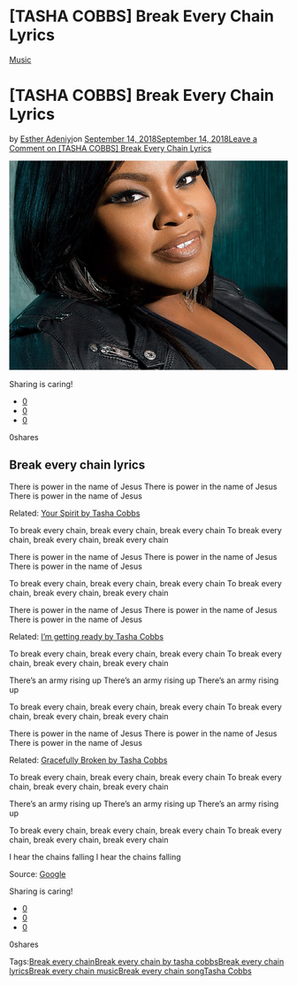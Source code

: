 # [TASHA COBBS] Break Every Chain Lyrics

[Music](https://estheradeniyi.com/category/music/)
# [TASHA COBBS] Break Every Chain Lyrics

by [Esther Adeniyi](https://estheradeniyi.com/author/esther-adeniyi/)on [September 14, 2018September 14, 2018](https://estheradeniyi.com/break-every-chain-lyrics/)[Leave a Comment on [TASHA COBBS] Break Every Chain Lyrics](https://estheradeniyi.com/break-every-chain-lyrics/#respond)

![Break every chain lyrics](images\Break-every-chain.jpg)

Sharing is caring!

- [0](https://www.facebook.com/sharer/sharer.php?u=https%3A%2F%2Festheradeniyi.com%2Fbreak-every-chain-lyrics%2F&amp;t=%5BTASHA%20COBBS%5D%20Break%20Every%20Chain%20Lyrics)
- [0](https://twitter.com/intent/tweet?text=%5BTASHA%20COBBS%5D%20Break%20Every%20Chain%20Lyrics&amp;url=https%3A%2F%2Festheradeniyi.com%2Fbreak-every-chain-lyrics%2F)
- [0](#)

0shares

## Break every chain lyrics

There is power in the name of Jesus
 There is power in the name of Jesus
 There is power in the name of Jesus

Related: [Your Spirit by Tasha Cobbs](https://estheradeniyi.com/your-spirit-tasha-cobbs-lyrics-download/)

To break every chain, break every chain, break every chain
 To break every chain, break every chain, break every chain

There is power in the name of Jesus
 There is power in the name of Jesus
 There is power in the name of Jesus

To break every chain, break every chain, break every chain
 To break every chain, break every chain, break every chain

There is power in the name of Jesus
 There is power in the name of Jesus
 There is power in the name of Jesus

Related: [I&#x2019;m getting ready by Tasha Cobbs](https://estheradeniyi.com/im-getting-ready-by-tasha-cobbs-f/)

To break every chain, break every chain, break every chain
 To break every chain, break every chain, break every chain

There&#x2019;s an army rising up
 There&#x2019;s an army rising up
 There&#x2019;s an army rising up

To break every chain, break every chain, break every chain
 To break every chain, break every chain, break every chain

There is power in the name of Jesus
 There is power in the name of Jesus
 There is power in the name of Jesus

Related: [Gracefully Broken by Tasha Cobbs](https://estheradeniyi.com/gracefully-broken-by-tasha-cobbs-lyrics/)

To break every chain, break every chain, break every chain
 To break every chain, break every chain, break every chain

There&#x2019;s an army rising up
 There&#x2019;s an army rising up
 There&#x2019;s an army rising up

To break every chain, break every chain, break every chain
 To break every chain, break every chain, break every chain

I hear the chains falling
 I hear the chains falling

Source: [Google](https://www.google.com.ng/search?q=break+every+chain+lyrics&amp;oq=break+&amp;aqs=chrome.0.69i59j69i60j0j69i59j69i57j69i60.1526j0j7&amp;sourceid=chrome&amp;ie=UTF-8)

Sharing is caring!

- [0](https://www.facebook.com/sharer/sharer.php?u=https%3A%2F%2Festheradeniyi.com%2Fbreak-every-chain-lyrics%2F&amp;t=%5BTASHA%20COBBS%5D%20Break%20Every%20Chain%20Lyrics)
- [0](https://twitter.com/intent/tweet?text=%5BTASHA%20COBBS%5D%20Break%20Every%20Chain%20Lyrics&amp;url=https%3A%2F%2Festheradeniyi.com%2Fbreak-every-chain-lyrics%2F)
- [0](#)

0shares

Tags:[Break every chain](https://estheradeniyi.com/tag/break-every-chain/)[Break every chain by tasha cobbs](https://estheradeniyi.com/tag/break-every-chain-by-tasha-cobbs/)[Break every chain lyrics](https://estheradeniyi.com/tag/break-every-chain-lyrics/)[Break every chain music](https://estheradeniyi.com/tag/break-every-chain-music/)[Break every chain song](https://estheradeniyi.com/tag/break-every-chain-song/)[Tasha Cobbs](https://estheradeniyi.com/tag/tasha-cobbs/)